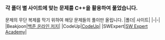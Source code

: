 ### 각 폴더 별 사이트에 맞는 문제를 C++을 활용하여 풀었습니다.
문제의 무단 복제를 막기 위하여 해당 문제들의 풀이만 올립니다.
|폴더| 사이트|
|-|-|
|Beakjoon|[백준 온라인 저지](https://www.acmicpc.net/)|
|CodeUp|[CodeUp](https://www.codeup.kr/)|
|SWExpert|[SW Expert Academy](https://swexpertacademy.com/main/main.do)|
